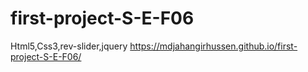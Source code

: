 # first-project-S-E-F06
Html5,Css3,rev-slider,jquery 
https://mdjahangirhussen.github.io/first-project-S-E-F06/
